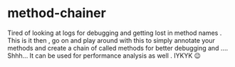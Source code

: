# method-chainer
Tired of looking at logs for debugging and getting lost in method names . This is it then , go on and play around with this to simply annotate your methods and create a chain of called methods for better debugging and .... Shhh... It can be used for performance analysis as well . IYKYK 😉
